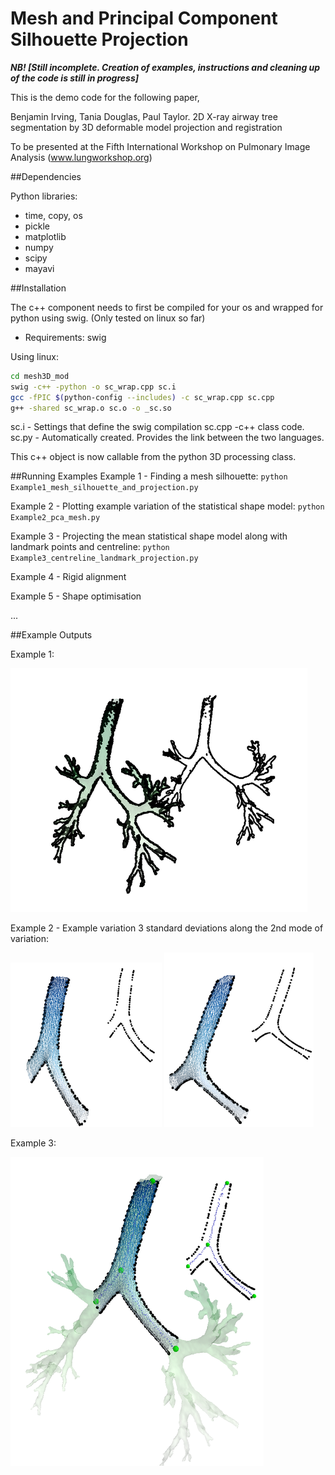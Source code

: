 Mesh and Principal Component Silhouette Projection
==========================

***NB! [Still incomplete. Creation of examples, instructions and cleaning up of the code is still in progress]***


This is the demo code for the following paper, 

Benjamin Irving, Tania Douglas, Paul Taylor. 2D X-ray airway tree segmentation by 
3D deformable model projection and registration

To be presented at the Fifth International Workshop on Pulmonary Image Analysis (www.lungworkshop.org)

##Dependencies

Python libraries:
- time, copy, os
- pickle
- matplotlib
- numpy
- scipy
- mayavi


##Installation

The c++ component needs to first be compiled for your os and wrapped for python using swig. 
(Only tested on linux so far)

- Requirements: swig

Using linux:

``` bash
cd mesh3D_mod
swig -c++ -python -o sc_wrap.cpp sc.i
gcc -fPIC $(python-config --includes) -c sc_wrap.cpp sc.cpp
g++ -shared sc_wrap.o sc.o -o _sc.so
```

sc.i - Settings that define the swig compilation
sc.cpp -c++ class code. 
sc.py - Automatically created. Provides the link between the two languages. 

This c++ object is now callable from the python 3D processing class. 

##Running Examples
Example 1 - Finding a mesh silhouette:
`python Example1_mesh_silhouette_and_projection.py`

Example 2 - Plotting example variation of the statistical shape model:
`python Example2_pca_mesh.py`

Example 3 - Projecting the mean statistical shape model along with landmark points and centreline:
`python Example3_centreline_landmark_projection.py`

Example 4 - Rigid alignment

Example 5 - Shape optimisation

...

##Example Outputs

Example 1:

![alt text](example_images/example1.png "Example 1")

Example 2 - Example variation 3 standard deviations along the 2nd mode of variation: 

![alt text](example_images/example2a.png "Example 2a")
![alt text](example_images/example2b.png "Example 2b")

Example 3:

![alt text](example_images/example3.png "Example 3")

